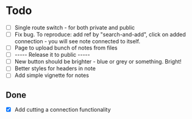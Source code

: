 # Todo

 - [ ] Single route switch - for both private and public
 - [ ] Fix bug. To reproduce: add ref by "search-and-add", click on added connection - you will see note connected to itself.
 - [ ] Page to upload bunch of notes from files
 - [ ] ----- Release it to public -----
 - [ ] New button should be brighter - blue or grey or something. Bright!
 - [ ] Better styles for headers in note
 - [ ] Add simple vignette for notes

## Done

 - [x] Add cutting a connection functionality
